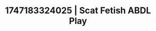---
categories:
- Moonlit passion
- Erotic tension build
- Kinky fairytales
- Bi-curious stories
- Erotic slow burn
image: /assets/images/1747183324025.webp
layout: post
seo:
  description: Featured content with premium Scat Fetish, ABDL Play. HD images available.
  keywords: Scat Fetish, ABDL Play
  og_image: /assets/images/1747183324025.webp
  schema_type: VisualArtwork
tags:
- '#1747183324025'
- ABDL Play
- Scat Fetish
title: 1747183324025 | Scat Fetish ABDL Play
---